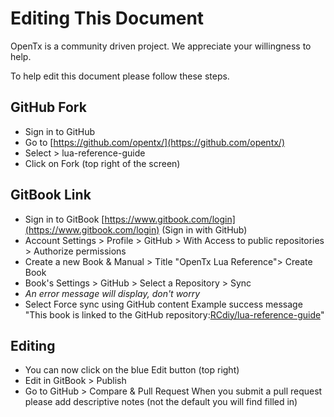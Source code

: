 # Editing This Document

OpenTx is a community driven project. We appreciate your willingness to help.

To help edit this document please follow these steps.

## GitHub Fork

* Sign in to GitHub
* Go to [https://github.com/opentx/](https://github.com/opentx/)
* Select &gt; lua-reference-guide
* Click on Fork \(top right of the screen\)

## GitBook Link

* Sign in to GitBook  [https://www.gitbook.com/login](https://www.gitbook.com/login) \(Sign in with GitHub\)
* Account Settings &gt; Profile &gt; GitHub &gt; With Access to public repositories &gt; Authorize permissions
* Create a new Book & Manual &gt; Title "OpenTx Lua Reference"&gt; Create Book
* Book's Settings &gt; GitHub &gt; Select a Repository &gt; Sync
* _An error message will display, don't worry_
* Select Force sync using GitHub content
  Example success message "This book is linked to the GitHub repository:[RCdiy/lua-reference-guide](https://github.com/RCdiy/lua-reference-guide)"

## Editing

* You can now click on the blue Edit button \(top right\)
* Edit in GitBook &gt; Publish
* Go to GitHub &gt; Compare & Pull Request
  When you submit a pull request please add descriptive notes \(not the default you will find filled in\)



